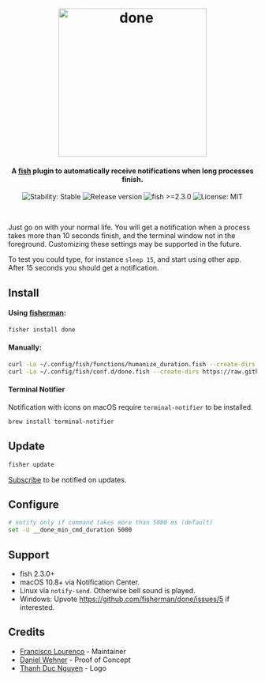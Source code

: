 <h1 align="center">
  <img src="https://i.imgur.com/0LElCjU.png" alt="done" width="300"></a>
  <br>
</h1>

<h4 align="center">A <a href="https://fishshell.com/">fish</a> plugin to automatically receive notifications when long processes finish.</h4>

<p align="center">
  <img src="https://img.shields.io/badge/stability-stable-green.svg" alt="Stability: Stable">
  <img src="https://img.shields.io/github/release/fisherman/done.svg" alt="Release version">
  <img src="https://img.shields.io/badge/fish-%3E=2.3.0-orange.svg" alt="fish >=2.3.0">
  <img src="https://img.shields.io/badge/license-MIT-lightgray.svg" alt="License: MIT">
</p>
<br>

Just go on with your normal life. You will get a notification when a process takes more than 10 seconds finish, and the terminal window not in the foreground.
Customizing these settings may be supported in the future.

To test you could type, for instance `sleep 15`, and start using other app. After 15 seconds you should get a notification.



## Install


#### Using [fisherman](http://fisherman.sh/):
```bash
fisher install done
```

#### Manually:
```bash
curl -Lo ~/.config/fish/functions/humanize_duration.fish --create-dirs https://raw.githubusercontent.com/fisherman/humanize_duration/master/humanize_duration.fish
curl -Lo ~/.config/fish/conf.d/done.fish --create-dirs https://raw.githubusercontent.com/fisherman/done/master/conf.d/done.fish
```

#### Terminal Notifier
Notification with icons on macOS require `terminal-notifier` to be installed.

```bash
brew install terminal-notifier
```


## Update

```bash
fisher update
```

[Subscribe](http://eepurl.com/cAcU3P) to be notified on updates.

## Configure


```bash
# notify only if command takes more than 5000 ms (default)
set -U __done_min_cmd_duration 5000
```

## Support
- fish 2.3.0+
- macOS 10.8+ via Notification Center.
- Linux via `notify-send`. Otherwise bell sound is played.
- Windows: Upvote https://github.com/fisherman/done/issues/5 if interested.

## Credits
- [Francisco Lourenço](https://github.com/aristidesfl/) - Maintainer
- [Daniel Wehner](https://dawehner.github.io/) - Proof of Concept
- [Thanh Duc Nguyen](http://iamthanh.com/) - Logo
